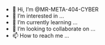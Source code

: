 - 👋 Hi, I’m @MR-META-404-CYBER
- 👀 I’m interested in ...
- 🌱 I’m currently learning ...
- 💞️ I’m looking to collaborate on ...
- 📫 How to reach me ...

<!---
MR-META-404-CYBER/MR-META-404-CYBER is a ✨ special ✨ repository because its `README.md` (this file) appears on your GitHub profile.
You can click the Preview link to take a look at your changes.
--->
